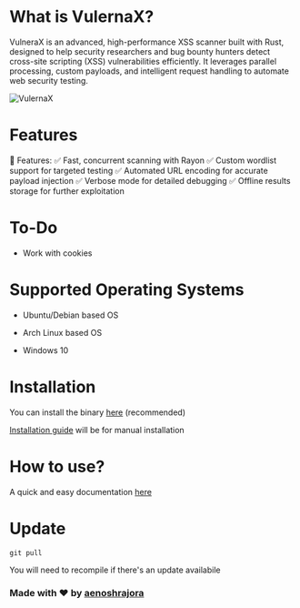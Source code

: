 # What is VulernaX?


VulneraX is an advanced, high-performance XSS scanner built with Rust, designed to help security researchers and bug bounty hunters detect cross-site scripting (XSS) vulnerabilities efficiently. It leverages parallel processing, custom payloads, and intelligent request handling to automate web security testing.


![VulernaX](https://github.com/aenoshrajora/VulernaX/blob/master/VulernaX.gif)

# Features

🚀 Features:
✅ Fast, concurrent scanning with Rayon
✅ Custom wordlist support for targeted testing
✅ Automated URL encoding for accurate payload injection
✅ Verbose mode for detailed debugging
✅ Offline results storage for further exploitation

# To-Do

- Work with cookies

# Supported Operating Systems

- Ubuntu/Debian based OS

- Arch Linux based OS

- Windows 10

# Installation

You can install the binary [here](https://github.com/aenoshrajora/VulernaX/releases/) (recommended)

[Installation guide](https://github.com/aenoshrajora/VulneraX/blob/master/installation.md) will be for manual installation


# How to use?

A quick and easy documentation [here](https://github.com/aenoshrajora/VulernaX/blob/master/HOW-TO.md)

# Update

`git pull`

You will need to recompile if there's an update availabile

### Made with ❤ by [aenoshrajora](https://github.com/aenoshrajora)